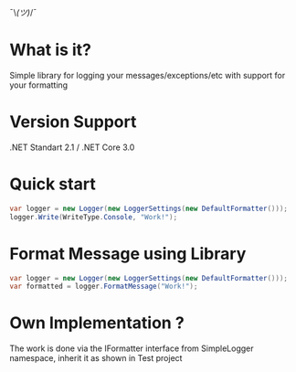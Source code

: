 ¯\\_(ツ)_/¯

# What is it?
Simple library for logging your messages/exceptions/etc with support for your formatting

# Version Support
.NET Standart 2.1 / .NET Core 3.0

# Quick start
```c#
var logger = new Logger(new LoggerSettings(new DefaultFormatter()));
logger.Write(WriteType.Console, "Work!");
```

# Format Message using Library
```c#
var logger = new Logger(new LoggerSettings(new DefaultFormatter()));
var formatted = logger.FormatMessage("Work!");
```

# Own Implementation ?
The work is done via the IFormatter interface from SimpleLogger namespace, inherit it as shown in Test project